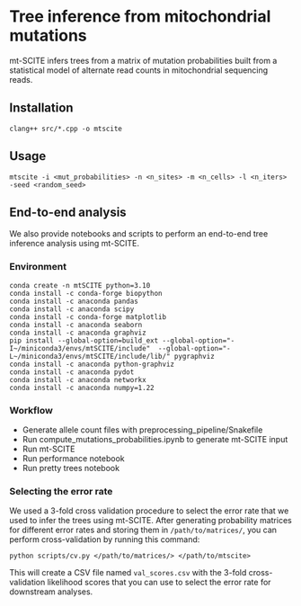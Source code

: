 # Tree inference from mitochondrial mutations
mt-SCITE infers trees from a matrix of mutation probabilities built from a statistical model of alternate read counts in mitochondrial sequencing reads.

## Installation
```
clang++ src/*.cpp -o mtscite
```

## Usage
```
mtscite -i <mut_probabilities> -n <n_sites> -m <n_cells> -l <n_iters> -seed <random_seed>
```

## End-to-end analysis
We also provide notebooks and scripts to perform an end-to-end tree inference analysis using mt-SCITE.

### Environment
```
conda create -n mtSCITE python=3.10
conda install -c conda-forge biopython
conda install -c anaconda pandas
conda install -c anaconda scipy
conda install -c conda-forge matplotlib
conda install -c anaconda seaborn
conda install -c anaconda graphviz
pip install --global-option=build_ext --global-option="-I~/miniconda3/envs/mtSCITE/include"  --global-option="-L~/miniconda3/envs/mtSCITE/include/lib/" pygraphviz
conda install -c anaconda python-graphviz
conda install -c anaconda pydot
conda install -c anaconda networkx
conda install -c anaconda numpy=1.22
```

### Workflow
* Generate allele count files with preprocessing_pipeline/Snakefile
* Run compute_mutations_probabilities.ipynb to generate mt-SCITE input
* Run mt-SCITE
* Run performance notebook
* Run pretty trees notebook

### Selecting the error rate
We used a 3-fold cross validation procedure to select the error rate that we used to infer the trees using mt-SCITE. After generating probability matrices for different error rates and storing them in `/path/to/matrices/`, you can perform cross-validation by running this command: 
```
python scripts/cv.py </path/to/matrices/> </path/to/mtscite>
```
This will create a CSV file named `val_scores.csv` with the 3-fold cross-validation likelihood scores that you can use to select the error rate for downstream analyses.
